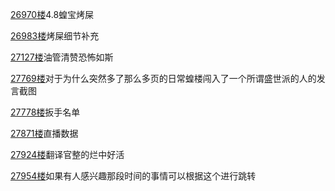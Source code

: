[26970楼](https://bbs.nga.cn/read.php?tid=25842567&topid=506732024&page=1349#l26970)4.8蝗宝烤屎

[26983楼](https://bbs.nga.cn/read.php?tid=25842567&topid=506732024&page=1350#l26983)烤屎细节补充

[27127楼](https://bbs.nga.cn/read.php?tid=25842567&topid=506732024&page=1357#l27127)油管清赞恐怖如斯

[27769楼](https://bbs.nga.cn/read.php?tid=25842567&topid=506732024&page=1389#l27769)对于为什么突然多了那么多页的日常蝗楼闯入了一个所谓盛世派的人的发言截图

[27778楼](https://bbs.nga.cn/read.php?tid=25842567&topid=506732024&page=1389#l27778)扳手名单

[27871楼](https://bbs.nga.cn/read.php?tid=25842567&topid=506732024&page=1394#l27871)直播数据

[27924楼](https://bbs.nga.cn/read.php?tid=25842567&topid=506732024&page=1397#l27924)翻译官整的烂中好活

[27954楼](https://bbs.nga.cn/read.php?tid=25842567&topid=506732024&page=1398#l27954)如果有人感兴趣那段时间的事情可以根据这个进行跳转